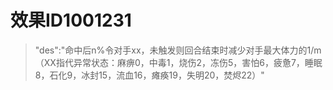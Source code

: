 # 效果ID1001231
> "des":"命中后n%令对手xx，未触发则回合结束时减少对手最大体力的1/m（XX指代异常状态：麻痹0，中毒1，烧伤2，冻伤5，害怕6，疲惫7，睡眠8，石化9，冰封15，流血16，瘫痪19，失明20，焚烬22）"
